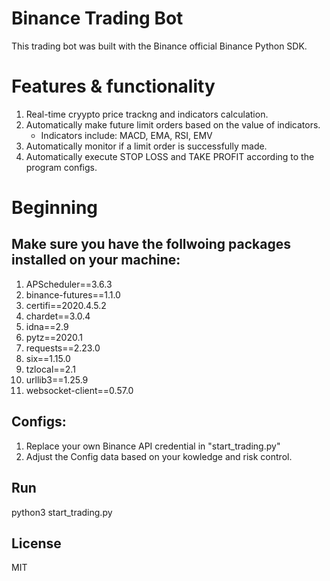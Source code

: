# Binance Trading Bot
This trading bot was built with the Binance official Binance Python SDK. 



# Features & functionality
1. Real-time cryypto price trackng and indicators calculation.
2. Automatically make future limit orders based on the value of indicators.
    - Indicators include: MACD, EMA, RSI, EMV
3. Automatically monitor if a limit order is successfully made.
4. Automatically execute STOP LOSS and TAKE PROFIT according to the program configs.




# Beginning

## Make sure you have the follwoing packages installed on your machine:
1. APScheduler==3.6.3
2. binance-futures==1.1.0
3. certifi==2020.4.5.2
4. chardet==3.0.4
5. idna==2.9
6. pytz==2020.1
7. requests==2.23.0
8. six==1.15.0
9. tzlocal==2.1
10. urllib3==1.25.9
11. websocket-client==0.57.0


## Configs:
1. Replace your own Binance API credential in "start_trading.py"
2. Adjust the Config data based on your kowledge and risk control.


## Run
python3 start_trading.py


## License
MIT
